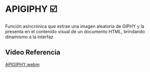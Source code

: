 # APIGIPHY ☑️
Función asincrónica que extrae una imagen aleatoria de GIPHY y la presenta en el contenido visual de un documento HTML, brindando dinamismo a la interfaz

## Video Referencia 
[APIGIPHY.webm](https://github.com/JDevWill/APIGIPHY/assets/47118243/de6c37e0-d594-4ced-839e-f73261d3b79e)
